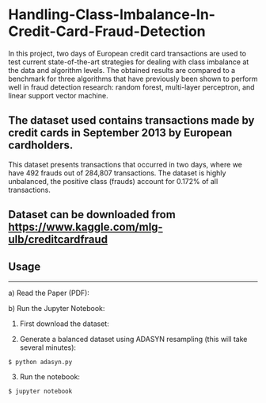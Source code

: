 # Handling-Class-Imbalance-In-Credit-Card-Fraud-Detection
In this project, two days of European credit card transactions are used to test current state-of-the-art strategies for dealing with class imbalance at the data and algorithm levels. The obtained results are compared to a benchmark for three algorithms that have previously been shown to perform well in fraud detection research: random forest, multi-layer perceptron, and linear support vector machine.

## The dataset used contains transactions made by credit cards in September 2013 by European cardholders.
This dataset presents transactions that occurred in two days, where we have 492 frauds out of 284,807 transactions. The dataset is highly unbalanced, the positive class (frauds) account for 0.172% of all transactions.

## Dataset can be downloaded from https://www.kaggle.com/mlg-ulb/creditcardfraud

## Usage
-----
a) Read the Paper (PDF): 

b) Run the Jupyter Notebook:

1. First download the dataset:

2. Generate a balanced dataset using ADASYN resampling (this will take several minutes):

`$ python adasyn.py`

3. Run the notebook:

`$ jupyter notebook`
